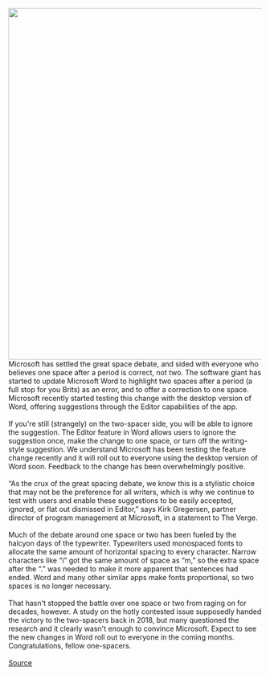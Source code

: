 <img src='https://cdn.vox-cdn.com/thumbor/tzW6FemtKpjG0c12fGvMXR-o0U8=/0x0:1323x883/1200x800/filters:focal(557x337:767x547)/cdn.vox-cdn.com/uploads/chorus_image/image/66701147/hOoRzgG.0.png' width='700px' /><br/>
Microsoft has settled the great space debate, and sided with everyone who believes one space after a period is correct, not two. The software giant has started to update Microsoft Word to highlight two spaces after a period (a full stop for you Brits) as an error, and to offer a correction to one space. Microsoft recently started testing this change with the desktop version of Word, offering suggestions through the Editor capabilities of the app.</br> </br>If you're still (strangely) on the two-spacer side, you will be able to ignore the suggestion. The Editor feature in Word allows users to ignore the suggestion once, make the change to one space, or turn off the writing-style suggestion. We understand Microsoft has been testing the feature change recently and it will roll out to everyone using the desktop version of Word soon. Feedback to the change has been overwhelmingly positive.</br> </br>“As the crux of the great spacing debate, we know this is a stylistic choice that may not be the preference for all writers, which is why we continue to test with users and enable these suggestions to be easily accepted, ignored, or flat out dismissed in Editor,” says Kirk Gregersen, partner director of program management at Microsoft, in a statement to The Verge.</br> </br>Much of the debate around one space or two has been fueled by the halcyon days of the typewriter. Typewriters used monospaced fonts to allocate the same amount of horizontal spacing to every character. Narrow characters like “i” got the same amount of space as “m,” so the extra space after the “.” was needed to make it more apparent that sentences had ended. Word and many other similar apps make fonts proportional, so two spaces is no longer necessary.</br> </br>That hasn't stopped the battle over one space or two from raging on for decades, however. A study on the hotly contested issue supposedly handed the victory to the two-spacers back in 2018, but many questioned the research and it clearly wasn't enough to convince Microsoft. Expect to see the new changes in Word roll out to everyone in the coming months. Congratulations, fellow one-spacers.</br> </br>
<a href='https://www.theverge.com/2020/4/24/21234170/microsoft-word-two-spaces-period-error-correction-great-space-debate'> Source <a/>